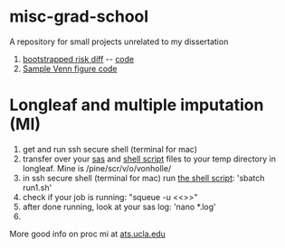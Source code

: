 # misc-grad-school

A repository for small projects unrelated to my dissertation


1. [bootstrapped risk diff](http://htmlpreview.github.com/?https://github.com/avonholle/misc-grad-school/blob/master/survival/risk-diff.html)  -- [code](/survival/risk-diff.Rmd)
2. [Sample Venn figure code](/venn/Sample-Venn.Rmd)


# Longleaf and multiple imputation (MI)

1. get and run ssh secure shell (terminal for mac)
2. transfer over your [sas](/mi/wts_mi_code_avh_check.sas) and [shell script](mi/run1.sh) files to your temp directory in longleaf. Mine is /pine/scr/v/o/vonholle/
3. in ssh secure shell (terminal for mac) run [the shell script](mi/run1.sh): 'sbatch run1.sh'
4. check if your job is running: "squeue -u <<<onyen>>>"
5. after done running, look at your sas log: 'nano *.log'
6. 

More good info on proc mi at [ats.ucla.edu](http://stats.idre.ucla.edu/sas/seminars/multiple-imputation-in-sas/mi_new_1/)
